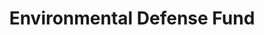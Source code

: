 ---
facebook: https://facebook.com/EnvDefenseFund
instagram: https://instagram.com/environmental_defense_fund
linkedin: https://linkedin.com/company/environmental-defense
logohandle: edf
sort: edf
title: Environmental Defense Fund
twitter: https://x.com/envdefensefund
website: https://www.edf.org/
---